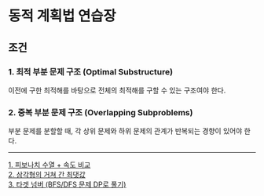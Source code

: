 동적 계획법 연습장
==================
조건
------------------
### 1. 최적 부분 문제 구조 (Optimal Substructure)   
이전에 구한 최적해를 바탕으로 전체의 최적해를 구할 수 있는 구조여야 한다. 
### 2. 중복 부분 문제 구조 (Overlapping Subproblems)   
부분 문제를 분할할 때, 각 상위 문제와 하위 문제의 관계가 반복되는 경향이 있어야 한다.   

----
[1. 피보나치 수열 + 속도 비교](./DP_1.java)   
[2. 삼각형의 거쳐 간 최댓값](./DP_2.java)   
[3. 타겟 넘버 (BFS/DFS 문제 DP로 풀기)](프로그래머스/2/43165. 타겟 넘버)   

